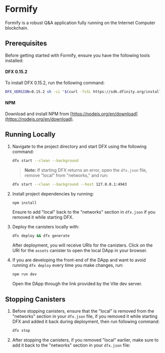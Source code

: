 # Formify

Formify is a robust Q&A application fully running on the Internet Computer blockchain.

## Prerequisites

Before getting started with Formify, ensure you have the following tools installed:

#### DFX 0.15.2

To install DFX 0.15.2, run the following command:

```bash
DFX_VERSION=0.15.2 sh -ci "$(curl -fsSL https://sdk.dfinity.org/install.sh)"
```

#### NPM

Download and install NPM from [https://nodejs.org/en/download](https://nodejs.org/en/download).

## Running Locally

1. Navigate to the project directory and start DFX using the following command:

   ```bash
   dfx start --clean --background
   ```

   > **Note:** If starting DFX returns an error, open the `dfx.json` file, remove "local" from "networks," and run:

   ```bash
   dfx start --clean --background --host 127.0.0.1:4943
   ```

2. Install project dependencies by running:

   ```bash
   npm install
   ```

   Ensure to add "local" back to the "networks" section in `dfx.json` if you removed it while starting DFX.

3. Deploy the canisters locally with:

   ```bash
   dfx deploy && dfx generate
   ```

   After deployment, you will receive URIs for the canisters. Click on the URI for the `assets` canister to open the local DApp in your browser.

4. If you are developing the front-end of the DApp and want to avoid running `dfx deploy` every time you make changes, run:
   ```bash
   npm run dev
   ```
   Open the DApp through the link provided by the Vite dev server.

## Stopping Canisters

1. Before stopping canisters, ensure that the "local" is removed from the "networks" section in your `dfx.json` file, if you removed it while
   starting DFX and added it back during deployment, then run following command:
   ```bash
   dfx stop
   ```
2. After stopping the canisters, if you removed "local" earlier, make sure to add it back to the "networks" section in your `dfx.json` file:

